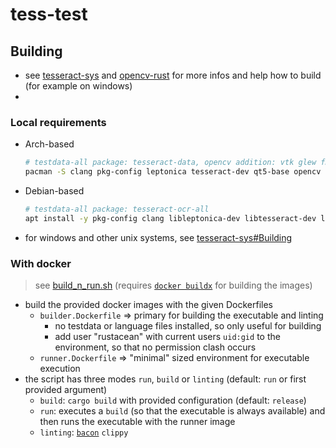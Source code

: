 # tess-test

## Building
- see [tesseract-sys](https://github.com/ccouzens/tesseract-sys) and [opencv-rust](https://github.com/twistedfall/opencv-rust) for more infos and help how to build (for example on windows)
- 

### Local requirements
- Arch-based
  ```sh
  # testdata-all package: tesseract-data, opencv addition: vtk glew fmt openmpi
  pacman -S clang pkg-config leptonica tesseract-dev qt5-base opencv
  ```
- Debian-based
  ```sh
  # testdata-all package: tesseract-ocr-all
  apt install -y pkg-config clang libleptonica-dev libtesseract-dev libopencv-dev
  ```
- for windows and other unix systems, see [tesseract-sys#Building](https://github.com/ccouzens/tesseract-sys#building)

### With docker
> see [build_n_run.sh](./build_n_run.sh) (requires [`docker buildx`](https://docs.docker.com/engine/reference/commandline/buildx/) for building the images)
- build the provided docker images with the given Dockerfiles
  - `builder.Dockerfile` => primary for building the executable and linting
    - no testdata or language files installed, so only useful for building
    - add user "rustacean" with current users `uid:gid` to the environment, so that no permission clash occurs
  - `runner.Dockerfile` => "minimal" sized environment for executable execution
- the script has three modes `run`, `build` or `linting` (default: `run` or first provided argument)
  - `build`: `cargo build` with provided configuration (default: `release`)
  - `run`: executes a `build` (so that the executable is always available) and then runs the executable with the runner image
  - `linting`: [`bacon`](https://github.com/Canop/bacon) `clippy`
